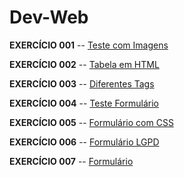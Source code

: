 # Dev-Web

**EXERCÍCIO 001**
-- [Teste com Imagens](https://lele-sf.github.io/dev-web/exercicios/Ex001/)

**EXERCÍCIO 002**
-- [Tabela em HTML](https://lele-sf.github.io/dev-web/exercicios/Ex002/)

**EXERCÍCIO 003**
-- [Diferentes Tags](https://lele-sf.github.io/dev-web/exercicios/Ex003/)

**EXERCÍCIO 004**
-- [Teste Formulário](https://lele-sf.github.io/dev-web/exercicios/Ex004/)

**EXERCÍCIO 005**
-- [Formulário com CSS](https://lele-sf.github.io/dev-web/exercicios/formulario-com-css/)

**EXERCÍCIO 006**
-- [Formulário LGPD](https://lele-sf.github.io/dev-web/exercicios/formulario-lgpd/)

**EXERCÍCIO 007**
-- [Formulário](https://lele-sf.github.io/dev-web/exercicios/formulario/)
